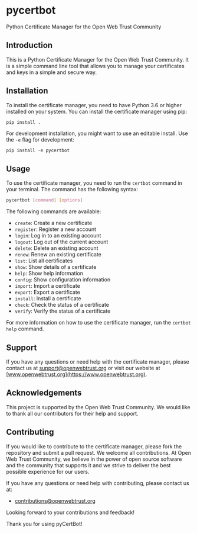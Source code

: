 # pycertbot
Python Certificate Manager for the Open Web Trust Community

## Introduction

This is a Python Certificate Manager for the Open Web Trust Community. It is a simple command line tool that allows you to manage your certificates and keys in a simple and secure way.

## Installation

To install the certificate manager, you need to have Python 3.6 or higher installed on your system. You can install the certificate manager using pip:

```bash
pip install .
```

For development installation, you might want to use an editable install. Use the `-e` flag for development:

```
pip install -e pycertbot
```

## Usage

To use the certificate manager, you need to run the `certbot` command in your terminal. The command has the following syntax:

```bash
pycertbot [command] [options]
```

The following commands are available:

- `create`: Create a new certificate
- `register`: Register a new account
- `login`: Log in to an existing account
- `logout`: Log out of the current account
- `delete`: Delete an existing account
- `renew`: Renew an existing certificate
- `list`: List all certificates
- `show`: Show details of a certificate
- `help`: Show help information
- `config`: Show configuration information
- `import`: Import a certificate
- `export`: Export a certificate
- `install`: Install a certificate
- `check`: Check the status of a certificate
- `verify`: Verify the status of a certificate

For more information on how to use the certificate manager, run the `certbot help` command.

## Support

If you have any questions or need help with the certificate manager, please contact us at
support@openwebtrust.org or visit our website at [www.openwebtrust.org](https://www.openwebtrust.org).

## Acknowledgements

This project is supported by the Open Web Trust Community. We would like to thank all our
contributors for their help and support.

## Contributing

If you would like to contribute to the certificate manager, please fork the repository and
submit a pull request. We welcome all contributions. At Open Web Trust Community, we believe
in the power of open source software and the community that supports it and we strive to
deliver the best possible experience for our users.

If you have any questions or need help with contributing, please contact us at:

  - contributions@openwebtrust.org

Looking forward to your contributions and feedback!

Thank you for using pyCertBot!

